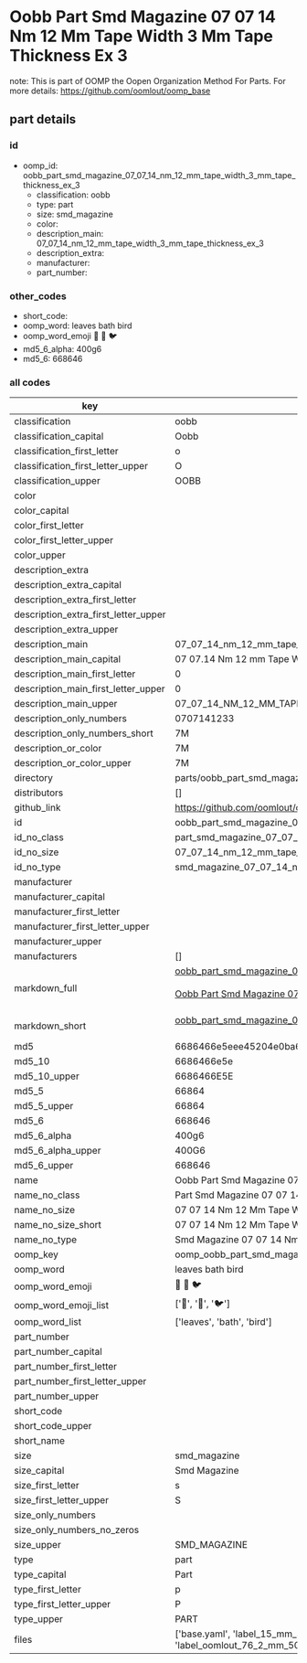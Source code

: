 # Oobb Part Smd Magazine 07 07 14 Nm 12 Mm Tape Width 3 Mm Tape Thickness Ex 3  

note: This is part of OOMP the Oopen Organization Method For Parts. For more details: https://github.com/oomlout/oomp_base

##  part details





### id
* oomp_id: oobb_part_smd_magazine_07_07_14_nm_12_mm_tape_width_3_mm_tape_thickness_ex_3
  * classification: oobb
  * type: part
  * size: smd_magazine
  * color: 
  * description_main: 07_07_14_nm_12_mm_tape_width_3_mm_tape_thickness_ex_3
  * description_extra: 
  * manufacturer: 
  * part_number: 

### other_codes
* short_code: 
* oomp_word: leaves bath bird
* oomp_word_emoji :leaves: :bath: :bird:
* md5_6_alpha: 400g6
* md5_6: 668646

### all codes 
| key | value |  
| --- | --- |  
| classification | oobb |  
| classification_capital | Oobb |  
| classification_first_letter | o |  
| classification_first_letter_upper | O |  
| classification_upper | OOBB |  
| color |  |  
| color_capital |  |  
| color_first_letter |  |  
| color_first_letter_upper |  |  
| color_upper |  |  
| description_extra |  |  
| description_extra_capital |  |  
| description_extra_first_letter |  |  
| description_extra_first_letter_upper |  |  
| description_extra_upper |  |  
| description_main | 07_07_14_nm_12_mm_tape_width_3_mm_tape_thickness_ex_3 |  
| description_main_capital | 07 07.14 Nm 12 mm Tape Width 3 mm Tape Thickness Ex 3 |  
| description_main_first_letter | 0 |  
| description_main_first_letter_upper | 0 |  
| description_main_upper | 07_07_14_NM_12_MM_TAPE_WIDTH_3_MM_TAPE_THICKNESS_EX_3 |  
| description_only_numbers | 0707141233 |  
| description_only_numbers_short | 7M |  
| description_or_color | 7M |  
| description_or_color_upper | 7M |  
| directory | parts/oobb_part_smd_magazine_07_07_14_nm_12_mm_tape_width_3_mm_tape_thickness_ex_3 |  
| distributors | [] |  
| github_link | https://github.com/oomlout/oomlout_oomp_part_src/tree/main/parts/oobb_part_smd_magazine_07_07_14_nm_12_mm_tape_width_3_mm_tape_thickness_ex_3/working |  
| id | oobb_part_smd_magazine_07_07_14_nm_12_mm_tape_width_3_mm_tape_thickness_ex_3 |  
| id_no_class | part_smd_magazine_07_07_14_nm_12_mm_tape_width_3_mm_tape_thickness_ex_3 |  
| id_no_size | 07_07_14_nm_12_mm_tape_width_3_mm_tape_thickness_ex_3 |  
| id_no_type | smd_magazine_07_07_14_nm_12_mm_tape_width_3_mm_tape_thickness_ex_3 |  
| manufacturer |  |  
| manufacturer_capital |  |  
| manufacturer_first_letter |  |  
| manufacturer_first_letter_upper |  |  
| manufacturer_upper |  |  
| manufacturers | [] |  
| markdown_full | [oobb_part_smd_magazine_07_07_14_nm_12_mm_tape_width_3_mm_tape_thickness_ex_3](https://github.com/oomlout/oomlout_oomp_part_src/tree/main/parts/oobb_part_smd_magazine_07_07_14_nm_12_mm_tape_width_3_mm_tape_thickness_ex_3/working)<br>[](https://github.com/oomlout/oomlout_oomp_part_src/tree/main/parts/oobb_part_smd_magazine_07_07_14_nm_12_mm_tape_width_3_mm_tape_thickness_ex_3/working)<br>[Oobb Part Smd Magazine 07 07 14 Nm 12 Mm Tape Width 3 Mm Tape Thickness Ex 3](https://github.com/oomlout/oomlout_oomp_part_src/tree/main/parts/oobb_part_smd_magazine_07_07_14_nm_12_mm_tape_width_3_mm_tape_thickness_ex_3/working)<br><br> |  
| markdown_short | [oobb_part_smd_magazine_07_07_14_nm_12_mm_tape_width_3_mm_tape_thickness_ex_3](https://github.com/oomlout/oomlout_oomp_part_src/tree/main/parts/oobb_part_smd_magazine_07_07_14_nm_12_mm_tape_width_3_mm_tape_thickness_ex_3/working)<br><br> |  
| md5 | 6686466e5eee45204e0ba60d1fa0b5c7 |  
| md5_10 | 6686466e5e |  
| md5_10_upper | 6686466E5E |  
| md5_5 | 66864 |  
| md5_5_upper | 66864 |  
| md5_6 | 668646 |  
| md5_6_alpha | 400g6 |  
| md5_6_alpha_upper | 400G6 |  
| md5_6_upper | 668646 |  
| name | Oobb Part Smd Magazine 07 07 14 Nm 12 Mm Tape Width 3 Mm Tape Thickness Ex 3 |  
| name_no_class | Part Smd Magazine 07 07 14 Nm 12 Mm Tape Width 3 Mm Tape Thickness Ex 3 |  
| name_no_size | 07 07 14 Nm 12 Mm Tape Width 3 Mm Tape Thickness Ex 3 |  
| name_no_size_short | 07 07 14 Nm 12 Mm Tape Width 3 Mm Tape Thickness Ex 3 |  
| name_no_type | Smd Magazine 07 07 14 Nm 12 Mm Tape Width 3 Mm Tape Thickness Ex 3 |  
| oomp_key | oomp_oobb_part_smd_magazine_07_07_14_nm_12_mm_tape_width_3_mm_tape_thickness_ex_3 |  
| oomp_word | leaves bath bird |  
| oomp_word_emoji | :leaves: :bath: :bird: |  
| oomp_word_emoji_list | [':leaves:', ':bath:', ':bird:'] |  
| oomp_word_list | ['leaves', 'bath', 'bird'] |  
| part_number |  |  
| part_number_capital |  |  
| part_number_first_letter |  |  
| part_number_first_letter_upper |  |  
| part_number_upper |  |  
| short_code |  |  
| short_code_upper |  |  
| short_name |  |  
| size | smd_magazine |  
| size_capital | Smd Magazine |  
| size_first_letter | s |  
| size_first_letter_upper | S |  
| size_only_numbers |  |  
| size_only_numbers_no_zeros |  |  
| size_upper | SMD_MAGAZINE |  
| type | part |  
| type_capital | Part |  
| type_first_letter | p |  
| type_first_letter_upper | P |  
| type_upper | PART |  
| files | ['base.yaml', 'label_15_mm_30_mm.pdf', 'label_15_mm_30_mm.svg', 'label_76_2_mm_50_8_mm.pdf', 'label_76_2_mm_50_8_mm.svg', 'label_oomlout_76_2_mm_50_8_mm.pdf', 'label_oomlout_76_2_mm_50_8_mm.svg', 'readme.md', 'working.json', 'working.yaml'] |  
